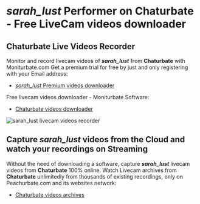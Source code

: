 # _sarah_lust_ Performer on Chaturbate - Free LiveCam videos downloader

## Chaturbate Live Videos Recorder

Monitor and record livecam videos of **_sarah_lust_** from **Chaturbate** with Moniturbate.com
Get a premium trial for free by just and only registering with your Email address:
* [_sarah_lust_ Premium videos downloader](https://moniturbate.com/request-demo-licence-key.html)

Free livecam videos downloader - Moniturbate Software:
* [Chaturbate videos downloader](https://moniturbate.com/moniturbate-download-software.html)

![_sarah_lust_ livecam videos recorder](https://peachurnet.com/templates/moniturbate-software.png)


## Capture _sarah_lust_ videos from the Cloud and watch your recordings on Streaming

Without the need of downloading a software, capture **_sarah_lust_** livecam videos from **Chaturbate** 100% online.
Watch Livecam archives from **Chaturbate** unlimitedly from thousands of existing recordings, only on Peachurbate.com and its websites network:
* [Chaturbate videos archives](https://peachurnet.com/)
